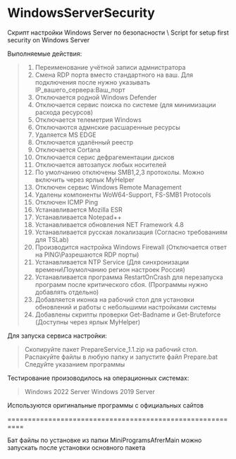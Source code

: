 # WindowsServerSecurity
Скрипт настройки Windows Server по безопасности \ Script for setup first security on Windows Server

Выполняемые действия:
> 1. Переименование учётной записи адмнистратора
> 2. Смена RDP порта вместо стандартного на ваш. Для подключения после нужно указывать IP_вашего_сервера:Ваш_порт
> 3. Отключается родной Windows Defender
> 4. Отключается сервис поиска по системе (для минимизации расхода ресурсов)
> 5. Отключается телеметрия Windows
> 6. Отключаются адмнские расшаренные ресурсы
> 7. Удаляется MS EDGE
> 8. Отключается удалённый реестр
> 9. Отключается Cortana
> 10. Отключается серис дефрагементации дисков
> 11. Отключается автозапуск любых носителей
> 12. По умолчанию отключены SMB1,2,3 протоколы. Можно включить через ярлык MyHelper
> 13. Отключен сервис Windows Remote Management
> 14. Удалены компоненты WoW64-Support, FS-SMB1 Protocols
> 15. Отключен ICMP Ping
> 16. Устанавливается Mozilla ESR
> 17. Устанавливается Notepad++
> 18. Устанавливается обновления NET Framework 4.8
> 19. Устанавливается русская локализация (Согласно требованиям для TSLab)
> 20. Производится настройка Windows Firewall (Отключается ответ на PING\Разрешаются RDP порты)
> 21. Устанавливается NTP Service (Для синхронизации времени\Поумолчанию регион настроек Россия)
> 22. Устанавливается программа RestartOnCrash для перезапуска программ после критического сбоя. (Программы нужно добавлять отдельно)
> 23. Добавляется иконка на рабочий стол для установки обновлений и работы с небольшими настройками системы
> 24. Добавлены скрипты проверки Get-Badname и Get-Bruteforce (Доступны через ярлык MyHelper)

Для запуска сервиса настройки:
> Cкопируйте пакет PrepareService_1.1.zip на рабочий стол. 
> Распакуйте файлы в любую папку и запустите файл Prepare.bat
> Следуйте указанием программы

Тестирование произоводилось на операционных системах:
> Windows 2022 Server
> Windows 2019 Server

Используются оригинальные программы с официальных сайтов

==========================================================

Бат файлы по установке из папки MiniProgramsAfrerMain можно запускать после установки основного пакета
